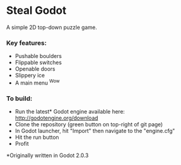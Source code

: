 # Steal Godot

A simple 2D top-down puzzle game.

### Key features:

- Pushable boulders
- Flippable switches
- Openable doors
- Slippery ice
- A main menu <sup>Wow</sup>

### To build:

- Run the latest* Godot engine available here: http://godotengine.org/download
- Clone the repository (green button on top-right of git page)
- In Godot launcher, hit "Import" then navigate to the "engine.cfg"
- Hit the run button
- Profit

*Originally written in Godot 2.0.3
